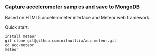 ### Capture accelerometer samples and save to MongoDB

Based on HTML5 accelerometer interface and Meteor web framework.

Quick start:

    install meteor
    git clone git@github.com:nilnullzip/acc-meteor.git
    cd acc-meteor
    meteor
